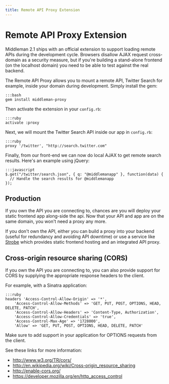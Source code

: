 ```yaml
---
title: Remote API Proxy Extension
---
```


# Remote API Proxy Extension

Middleman 2.1 ships with an official extension to support loading remote APIs during the development cycle. Browsers disallow AJAX request cross-domain as a security measure, but if you're building a stand-alone frontend (on the localhost domain) you need to be able to test against the real backend.

The Remote API Proxy allows you to mount a remote API, Twitter Search for example, inside your domain during development. Simply install the gem:

    :::bash
    gem install middleman-proxy

Then activate the extension in your `config.rb`:

    :::ruby
    activate :proxy

Next, we will mount the Twitter Search API inside our app in `config.rb`:

    :::ruby
    proxy '/twitter', "http://search.twitter.com"

Finally, from our front-end we can now do local AJAX to get remote search results. Here's an example using jQuery:

    :::javascript
    $.get("/twitter/search.json", { q: "@middlemanapp" }, function(data) {
      // Handle the search results for @middlemanapp
    });


## Production

If you own the API you are connecting to, chances are you will deploy your static frontend app along-side the api. Now that your API and app are on the same domain, you won't need a proxy any more.

If you don't own the API, either you can build a proxy into your backend (useful for redundancy and avoiding API downtime) or use a service like [Strobe] which provides static frontend hosting and an integrated API proxy.

[Strobe]: http://www.strobecorp.com/


## Cross-origin resource sharing (CORS)

If you own the API you are connecting to, you can also provide support for CORS by supplying the appropriate response headers to the client.

For example, with a Sinatra application:

    :::ruby
    headers 'Access-Control-Allow-Origin' => '*',
        'Access-Control-Allow-Methods' => 'GET, PUT, POST, OPTIONS, HEAD, DELETE, PATCH',
        'Access-Control-Allow-Headers' => 'Content-Type, Authorization',
        'Access-Control-Allow-Credentials' => 'true',
        'Access-Control-Max-Age' => '1728000',
        'Allow' => 'GET, PUT, POST, OPTIONS, HEAD, DELETE, PATCH'

Make sure to add support in your application for OPTIONS requests from the client.

See these links for more information:

* http://www.w3.org/TR/cors/
* http://en.wikipedia.org/wiki/Cross-origin_resource_sharing
* http://enable-cors.org/
* https://developer.mozilla.org/en/http_access_control
